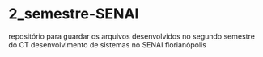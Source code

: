 # 2_semestre-SENAI
repositório para guardar os arquivos desenvolvidos no segundo semestre do CT desenvolvimento de sistemas no SENAI florianópolis  
